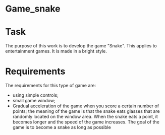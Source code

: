 # Game_snake

# Task
The purpose of this work is to develop the game "Snake". This applies to entertainment games. It is made in a bright style.
# Requirements
The requirements for this type of game are:
* using simple controls;
* small game window;
* Gradual acceleration of the game when you score a certain number of points;
the meaning of the game is that the snake eats glasses that are randomly located on the window area. When the snake eats a point, it becomes longer and the speed of the game increases. The goal of the game is to become a snake as long as possible

